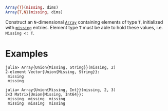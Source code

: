 ```julia
Array{T}(missing, dims)
Array{T,N}(missing, dims)
```

Construct an `N`-dimensional [`Array`](@ref) containing elements of type `T`, initialized with [`missing`](@ref) entries. Element type `T` must be able to hold these values, i.e. `Missing <: T`.

# Examples

```jldoctest
julia> Array{Union{Missing, String}}(missing, 2)
2-element Vector{Union{Missing, String}}:
 missing
 missing

julia> Array{Union{Missing, Int}}(missing, 2, 3)
2×3 Matrix{Union{Missing, Int64}}:
 missing  missing  missing
 missing  missing  missing
```
